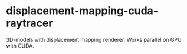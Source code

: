 # displacement-mapping-cuda-raytracer
3D-models with displacement mapping renderer. Works parallel on GPU with CUDA.
